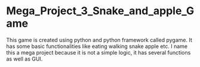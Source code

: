 # Mega_Project_3_Snake_and_apple_Game
This game is created using python and python framework called pygame. It has some basic functionalities like eating walking snake apple etc. I name this a mega project because it is not a simple logic, it has several functions as well as GUI.
